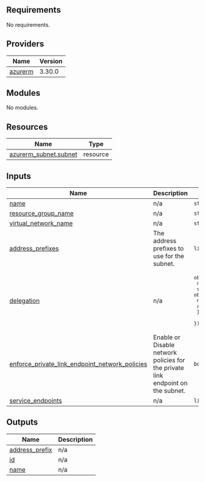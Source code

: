 
<!-- BEGINNING OF PRE-COMMIT-TERRAFORM DOCS HOOK -->
## Requirements

No requirements.

## Providers

| Name | Version |
|------|---------|
| <a name="provider_azurerm"></a> [azurerm](#provider\_azurerm) | 3.30.0 |

## Modules

No modules.

## Resources

| Name | Type |
|------|------|
| [azurerm_subnet.subnet](https://registry.terraform.io/providers/hashicorp/azurerm/latest/docs/resources/subnet) | resource |

## Inputs

| Name | Description | Type | Default | Required |
|------|-------------|------|---------|:--------:|
| <a name="input_name"></a> [name](#input\_name) | n/a | `string` | n/a | yes |
| <a name="input_resource_group_name"></a> [resource\_group\_name](#input\_resource\_group\_name) | n/a | `string` | n/a | yes |
| <a name="input_virtual_network_name"></a> [virtual\_network\_name](#input\_virtual\_network\_name) | n/a | `string` | n/a | yes |
| <a name="input_address_prefixes"></a> [address\_prefixes](#input\_address\_prefixes) | The address prefixes to use for the subnet. | `list(string)` | `[]` | no |
| <a name="input_delegation"></a> [delegation](#input\_delegation) | n/a | <pre>object({<br>    name = string<br>    service_delegation = object({<br>      name    = string<br>      actions = list(string)<br>    })<br>  })</pre> | `null` | no |
| <a name="input_enforce_private_link_endpoint_network_policies"></a> [enforce\_private\_link\_endpoint\_network\_policies](#input\_enforce\_private\_link\_endpoint\_network\_policies) | Enable or Disable network policies for the private link endpoint on the subnet. | `bool` | `false` | no |
| <a name="input_service_endpoints"></a> [service\_endpoints](#input\_service\_endpoints) | n/a | `list(string)` | `[]` | no |

## Outputs

| Name | Description |
|------|-------------|
| <a name="output_address_prefix"></a> [address\_prefix](#output\_address\_prefix) | n/a |
| <a name="output_id"></a> [id](#output\_id) | n/a |
| <a name="output_name"></a> [name](#output\_name) | n/a |
<!-- END OF PRE-COMMIT-TERRAFORM DOCS HOOK -->
